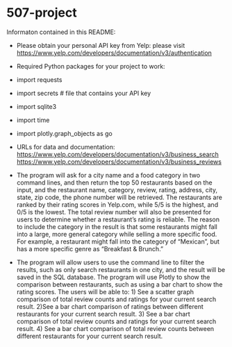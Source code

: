# 507-project

Informaton contained in this README:

- Please obtain your personal API key from Yelp: please visit https://www.yelp.com/developers/documentation/v3/authentication

- Required Python packages for your project to work:
- import requests
- import secrets # file that contains your API key
- import sqlite3
- import time
- import plotly.graph_objects as go

- URLs for data and documentation: https://www.yelp.com/developers/documentation/v3/business_search
https://www.yelp.com/developers/documentation/v3/business_reviews

- The program will ask for a city name and a food category in two command lines, and then return the top 50 restaurants based on the input, and the restaurant name, category, review, rating, address, city, state, zip code, the phone number will be retrieved. The restaurants are ranked by their rating scores in Yelp.com, while 5/5 is the highest, and 0/5 is the lowest. The total review number will also be presented for users to determine whether a restaurant’s rating is reliable. The reason to include the category in the result is that some restaurants might fall into a large, more general category while selling a more specific food. For example, a restaurant might fall into the category of “Mexican”, but has a more specific genre as “Breakfast & Brunch.”

- The program will allow users to use the command line to filter the results, such as only search restaurants in one city, and the result will be saved in the SQL database.
The program will use Plotly to show the comparison between restaurants, such as using a bar chart to show the rating scores. The users will be able to: 1) See a scatter graph comparison of total review counts and ratings for your current search result. 2)See a bar chart comparison of ratings between different restaurants for your current search result. 3) See a bar chart comparison of total review counts and ratings for your current search result. 4) See a bar chart comparison of total review counts between different restaurants for your current search result.

